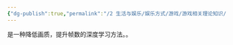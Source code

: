 ```yaml
---
{"dg-publish":true,"permalink":"/2 生活与娱乐/娱乐方式/游戏/游戏相关理论知识/游戏制作/DLSS/","title":"DLSS"}
---
```



是一种降低画质，提升帧数的深度学习方法。。

